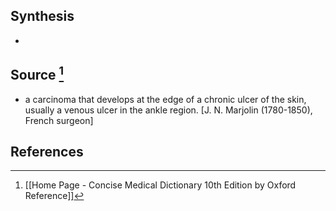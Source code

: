 ## Synthesis
- 
## Source [^1]
- a carcinoma that develops at the edge of a chronic ulcer of the skin, usually a venous ulcer in the ankle region. \[J. N. Marjolin (1780-1850), French surgeon]
## References

[^1]: [[Home Page - Concise Medical Dictionary 10th Edition by Oxford Reference]]